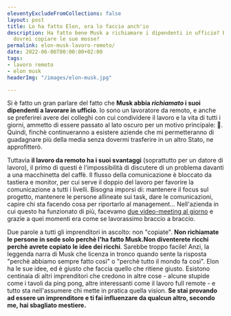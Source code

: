 ```yaml
---
eleventyExcludeFromCollections: false
layout: post
title: Lo ha fatto Elon, ora lo faccio anch'io
description: Ha fatto bene Musk a richiamare i dipendenti in ufficio? E soprattutto,
  dovrei copiare le sue mosse?
permalink: elon-musk-lavoro-remoto/
date: 2022-06-06T00:00:00+02:00
tags:
- lavoro remoto
- elon musk
headerImg: "/images/elon-musk.jpg"

---
```

Si è fatto un gran parlare del fatto che **Musk abbia _richiamato_ i suoi dipendenti a lavorare in ufficio**. Io sono un lavoratore da remoto, e anche se preferirei avere dei colleghi con cui condividere il lavoro e la vita di tutti i giorni, ammetto di essere passato al lato oscuro per un motivo principale: 🤑. Quindi, finchè continueranno a esistere aziende che mi permetteranno di guadagnare più della media senza dovermi trasferire in un altro Stato, ne approfitterò.

Tuttavia **il lavoro da remoto ha i suoi svantaggi** (soprattutto per un datore di lavoro), il primo di questi è l'impossibilità di discutere di un problema davanti a una macchinetta del caffè. Il flusso della comunicazione è bloccato da tastiera e monitor, per cui serve il doppio del lavoro per favorire la comunicazione a tutti i livelli. Bisogna imporsi di: mantenere il focus sul progetto, mantenere le persone allineate sui task, dare le comunicazioni, capire chi sta facendo cosa per riportarlo al management... Nell'azienda in cui questo ha funzionato di più, facevamo [due video-meeting al giorno](https://michelenasti.com/2019/06/13/i-work-remote-i-do-two-video-calls-per-day.html) e grazie a quei momenti era come se lavorassimo braccio a braccio. 

Due parole a tutti gli imprenditori in ascolto: non "copiate". **Non richiamate le persone in sede solo perchè l'ha fatto Musk.Non diventerete ricchi perchè avrete copiato le idee dei ricchi**. Sarebbe troppo facile! Anzi, la leggenda narra di Musk che licenza in tronco quando sente la risposta "perchè abbiamo sempre fatto così" o "perchè tutto il mondo fa così". Elon ha le sue idee, ed è giusto che faccia quello che ritiene giusto. Esistono centinaia di altri imprenditori che credono in altre cose - alcune stupide come i tavoli da ping pong, altre interessanti come il lavoro full remote - e tutto sta nell'assumere chi mette in pratica quella vision. **Se stai provando ad essere un imprenditore e ti fai influenzare da qualcun altro, secondo me, hai sbagliato mestiere.**